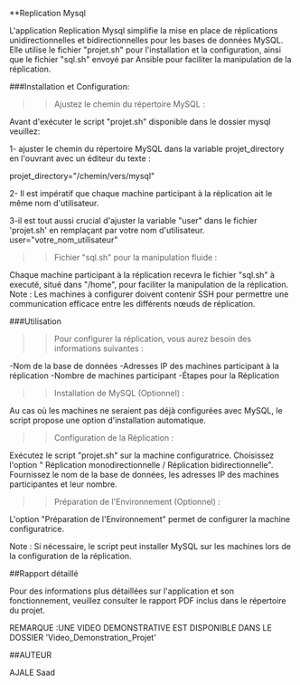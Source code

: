 **Replication Mysql

L'application Replication Mysql simplifie la mise en place de réplications unidirectionnelles et bidirectionnelles pour les bases de données MySQL. Elle utilise le fichier "projet.sh" pour l'installation et la configuration, ainsi que le fichier "sql.sh" envoyé par Ansible pour faciliter la manipulation de la réplication.

###Installation et Configuration:

>>Ajustez le chemin du répertoire MySQL :

Avant d'exécuter le script "projet.sh" disponible dans le dossier mysql veuillez:

1- ajuster le chemin du répertoire MySQL dans la variable projet_directory en l'ouvrant avec un éditeur du texte :

projet_directory="/chemin/vers/mysql"

2- Il est impératif que chaque machine participant à la réplication ait le même nom d'utilisateur.

3-il est tout aussi crucial d'ajuster la variable "user" dans le fichier 'projet.sh' en remplaçant par votre nom d'utilisateur.
user="votre_nom_utilisateur"


>>Fichier "sql.sh" pour la manipulation fluide :

Chaque machine participant à la réplication recevra le fichier "sql.sh" à executé, situé dans "/home", pour faciliter la manipulation de la réplication.
Note : Les machines à configurer doivent contenir SSH pour permettre une communication efficace entre les différents nœuds de réplication.

###Utilisation
>>Pour configurer la réplication, vous aurez besoin des informations suivantes :

-Nom de la base de données
-Adresses IP des machines participant à la réplication
-Nombre de machines participant
-Étapes pour la Réplication

>>Installation de MySQL (Optionnel) :

Au cas où les machines ne seraient pas déjà configurées avec MySQL, le script propose une option d'installation automatique.

>>Configuration de la Réplication :

Exécutez le script "projet.sh" sur la machine configuratrice.
Choisissez l'option " Réplication monodirectionnelle / Réplication bidirectionnelle".
Fournissez le nom de la base de données, les adresses IP des machines participantes et leur nombre.

>>Préparation de l'Environnement (Optionnel) :

L'option "Préparation de l'Environnement" permet de configurer la machine configuratrice.

Note : Si nécessaire, le script peut installer MySQL sur les machines lors de la configuration de la réplication.

##Rapport détaillé

Pour des informations plus détaillées sur l'application et son fonctionnement, veuillez consulter le rapport PDF inclus dans le répertoire du projet.

REMARQUE :UNE VIDEO DEMONSTRATIVE EST DISPONIBLE DANS LE DOSSIER 'Video_Demonstration_Projet'

##AUTEUR

AJALE Saad
